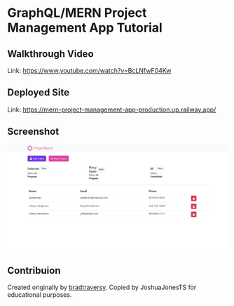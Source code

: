 # GraphQL/MERN Project Management App Tutorial

## Walkthrough Video
Link: https://www.youtube.com/watch?v=BcLNfwF04Kw

## Deployed Site
Link: https://mern-project-management-app-production.up.railway.app/

## Screenshot
 ![Alt text](./assets/images/01_website-screenshot.JPG?raw=true "Project Management Application")

## Contribuion
Created originally by [bradtraversy](https://github.com/bradtraversy). Copied by JoshuaJonesTS for educational purposes.